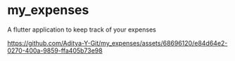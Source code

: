 # my_expenses

A flutter application to keep track of your expenses



https://github.com/Aditya-Y-Git/my_expenses/assets/68696120/e84d64e2-0270-400a-9859-ffa405b73e98

